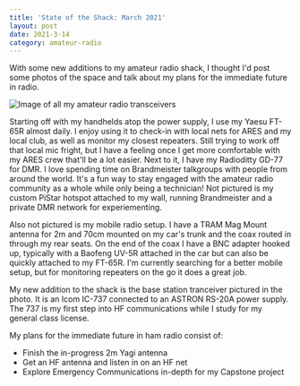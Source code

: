 ```yaml
---
title: 'State of the Shack: March 2021'
layout: post
date: 2021-3-14
category: amateur-radio
---
```


With some new additions to my amateur radio shack, I thought I'd post some photos of the space and talk about my plans for the immediate future in radio.

<img src='https://ko4jzt.s3.amazonaws.com/site/images/blog/2020-3-14-shack.jpg' alt='Image of all my amateur radio transceivers'>

Starting off with my handhelds atop the power supply, I use my Yaesu FT-65R almost daily. I enjoy using it to check-in with local nets for ARES and my local club, as well as monitor my closest repeaters. Still trying to work off that local mic fright, but I have a feeling once I get more comfortable with my ARES crew that'll be a lot easier. Next to it, I have my Radioditty GD-77 for DMR. I love spending time on Brandmeister talkgroups with people from around the world. It's a fun way to stay engaged with the amateur radio community as a whole while only being a technician! Not pictured is my custom PiStar hotspot attached to my wall, running Brandmeister and a private DMR network for experiementing.

Also not pictured is my mobile radio setup. I have a TRAM Mag Mount antenna for 2m and 70cm mounted on my car's trunk and the coax routed in through my rear seats. On the end of the coax I have a BNC adapter hooked up, typically with a Baofeng UV-5R attached in the car but can also be quickly attached to my FT-65R. I'm currently searching for a better mobile setup, but for monitoring repeaters on the go it does a great job.

My new addition to the shack is the base station tranceiver pictured in the photo. It is an Icom IC-737 connected to an ASTRON RS-20A power supply. The 737 is my first step into HF communications while I study for my general class license.

My plans for the immediate future in ham radio consist of:
* Finish the in-progress 2m Yagi antenna
* Get an HF antenna and listen in on an HF net
* Explore Emergency Communications in-depth for my Capstone project